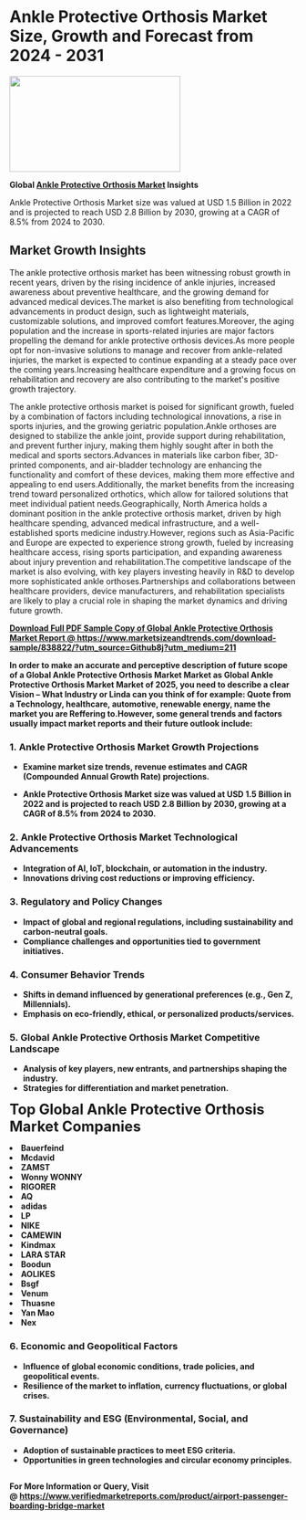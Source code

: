 <H1>Ankle Protective Orthosis Market Size, Growth and Forecast from 2024 - 2031</H1><img class="aligncenter size-medium wp-image-584254" src="https://thirdeyenews.in/wp-content/uploads/2024/09/Global-Market-Research-300x168.jpeg" alt="" width="300" height="168" /><p><strong>Global&nbsp;<a href="https://www.marketsizeandtrends.com/download-sample/838822/?utm_source=Github8j?utm_medium=211">Ankle Protective Orthosis Market</a> Insights</strong></p><p>Ankle Protective Orthosis Market size was valued at USD 1.5 Billion in 2022 and is projected to reach USD 2.8 Billion by 2030, growing at a CAGR of 8.5% from 2024 to 2030.</p><p><h2>Market Growth Insights</h2> <p>The ankle protective orthosis market has been witnessing robust growth in recent years, driven by the rising incidence of ankle injuries, increased awareness about preventive healthcare, and the growing demand for advanced medical devices.The market is also benefiting from technological advancements in product design, such as lightweight materials, customizable solutions, and improved comfort features.Moreover, the aging population and the increase in sports-related injuries are major factors propelling the demand for ankle protective orthosis devices.As more people opt for non-invasive solutions to manage and recover from ankle-related injuries, the market is expected to continue expanding at a steady pace over the coming years.Increasing healthcare expenditure and a growing focus on rehabilitation and recovery are also contributing to the market's positive growth trajectory.</p> <p><strong><a href="#"></a></strong></p> <p>The ankle protective orthosis market is poised for significant growth, fueled by a combination of factors including technological innovations, a rise in sports injuries, and the growing geriatric population.Ankle orthoses are designed to stabilize the ankle joint, provide support during rehabilitation, and prevent further injury, making them highly sought after in both the medical and sports sectors.Advances in materials like carbon fiber, 3D-printed components, and air-bladder technology are enhancing the functionality and comfort of these devices, making them more effective and appealing to end users.Additionally, the market benefits from the increasing trend toward personalized orthotics, which allow for tailored solutions that meet individual patient needs.Geographically, North America holds a dominant position in the ankle protective orthosis market, driven by high healthcare spending, advanced medical infrastructure, and a well-established sports medicine industry.However, regions such as Asia-Pacific and Europe are expected to experience strong growth, fueled by increasing healthcare access, rising sports participation, and expanding awareness about injury prevention and rehabilitation.The competitive landscape of the market is also evolving, with key players investing heavily in R&D to develop more sophisticated ankle orthoses.Partnerships and collaborations between healthcare providers, device manufacturers, and rehabilitation specialists are likely to play a crucial role in shaping the market dynamics and driving future growth.</p> <p><strong><a href="#"></p><p><span class=""><strong>Download Full PDF Sample Copy of Global Ankle Protective Orthosis Market Report</strong> @ <a href="https://www.marketsizeandtrends.com/download-sample/838822/?utm_source=Github8j?utm_medium=211" target="_blank">https://www.marketsizeandtrends.com/download-sample/838822/?utm_source=Github8j?utm_medium=211</a></span></p><p>In order to make an accurate and perceptive description of future scope of a Global&nbsp;Ankle Protective Orthosis Market Market as Global&nbsp;Ankle Protective Orthosis Market Market of 2025, you need to describe a clear Vision &ndash; What Industry or Linda can you think of for example: Quote from a Technology, healthcare, automotive, renewable energy, name the market you are Reffering to.However, some general trends and factors usually impact market reports and their future outlook include:</p><h3>1.&nbsp;<strong>Ankle Protective Orthosis Market Growth Projections</strong></h3><ul><li>Examine market size trends, revenue estimates and CAGR (Compounded Annual Growth Rate) projections.</li><li><p>Ankle Protective Orthosis Market size was valued at USD 1.5 Billion in 2022 and is projected to reach USD 2.8 Billion by 2030, growing at a CAGR of 8.5% from 2024 to 2030.</p></li></ul><h3>2.&nbsp;<strong>Ankle Protective Orthosis Market Technological Advancements</strong></h3><ul><li>Integration of AI, IoT, blockchain, or automation in the industry.</li><li>Innovations driving cost reductions or improving efficiency.</li></ul><h3>3.&nbsp;<strong>Regulatory and Policy Changes</strong></h3><ul><li>Impact of global and regional regulations, including sustainability and carbon-neutral goals.</li><li>Compliance challenges and opportunities tied to government initiatives.</li></ul><h3>4.&nbsp;<strong>Consumer Behavior Trends</strong></h3><ul><li>Shifts in demand influenced by generational preferences (e.g., Gen Z, Millennials).</li><li>Emphasis on eco-friendly, ethical, or personalized products/services.</li></ul><h3>5.&nbsp;<strong>Global Ankle Protective Orthosis Market Competitive Landscape</strong></h3><ul><li>Analysis of key players, new entrants, and partnerships shaping the industry.</li><li>Strategies for differentiation and market penetration.</li></ul><p data-pm-slice="1 1 []"><span style="color: inherit; font-family: inherit; font-size: 25px;">Top Global Ankle Protective Orthosis Market Companies</span></p><div class="" data-test-id=""><p><li>Bauerfeind</li><li> Mcdavid</li><li> ZAMST</li><li> Wonny WONNY</li><li> RIGORER</li><li> AQ</li><li> adidas</li><li> LP</li><li> NIKE</li><li> CAMEWIN</li><li> Kindmax</li><li> LARA STAR</li><li> Boodun</li><li> AOLIKES</li><li> Bsgf</li><li> Venum</li><li> Thuasne</li><li> Yan Mao</li><li> Nex</li></p></div><h3>6.&nbsp;<strong>Economic and Geopolitical Factors</strong></h3><ul><li>Influence of global economic conditions, trade policies, and geopolitical events.</li><li>Resilience of the market to inflation, currency fluctuations, or global crises.</li></ul><h3>7.&nbsp;<strong>Sustainability and ESG (Environmental, Social, and Governance)</strong></h3><ul><li>Adoption of sustainable practices to meet ESG criteria.</li><li>Opportunities in green technologies and circular economy principles.</li></ul><h2><strong style="font-size: 14px;">For More Information or Query, Visit @&nbsp;</strong><a style="background-color: #ffffff; font-size: 14px;" href="https://www.marketsizeandtrends.com/report/ankle-protective-orthosis-market/" target="_blank">https://www.verifiedmarketreports.com/product/airport-passenger-boarding-bridge-market</a></h2>